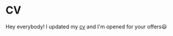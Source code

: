 # CV

Hey everybody! I updated my [cv](https://ksalpern.github.io/cv/1resume/index.html) and I'm opened for your offers😃
